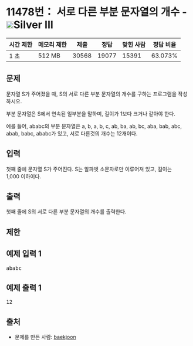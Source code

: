 # 11478번： 서로 다른 부분 문자열의 개수 - <img src="https://static.solved.ac/tier_small/8.svg" style="height:20px" />Silver III


| 시간 제한 | 메모리 제한 | 제출 | 정답 | 맞힌 사람 | 정답 비율 |
| --- | --- | --- | --- | --- | --- |
| 1 초 | 512 MB | 30568 | 19077 | 15391 | 63.073% |


## 문제


문자열 S가 주어졌을 때, S의 서로 다른 부분 문자열의 개수를 구하는 프로그램을 작성하시오.

부분 문자열은 S에서 연속된 일부분을 말하며, 길이가 1보다 크거나 같아야 한다.

예를 들어, ababc의 부분 문자열은 a, b, a, b, c, ab, ba, ab, bc, aba, bab, abc, abab, babc, ababc가 있고, 서로 다른것의 개수는 12개이다.




## 입력


첫째 줄에 문자열 S가 주어진다. S는 알파벳 소문자로만 이루어져 있고, 길이는 1,000 이하이다.




## 출력


첫째 줄에 S의 서로 다른 부분 문자열의 개수를 출력한다.




## 제한




## 예제 입력 1


<pre>ababc
</pre>


## 예제 출력 1


<pre>12
</pre>






## 출처


- 문제를 만든 사람: [baekjoon](/user/baekjoon)




